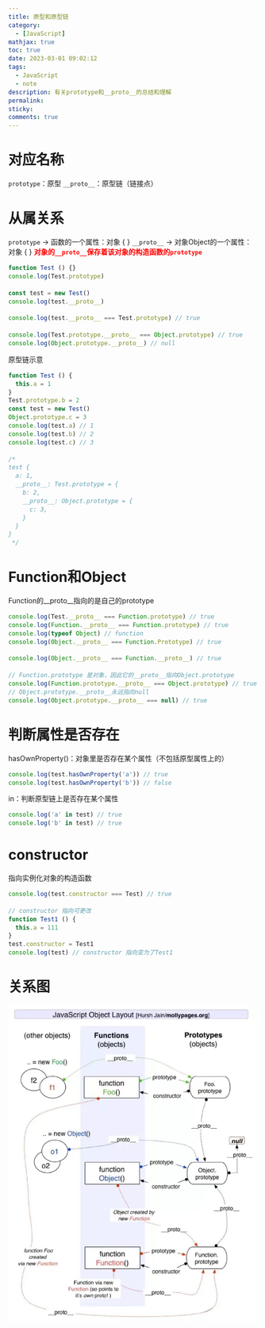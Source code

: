 ```yaml
---
title: 原型和原型链
category:
  - [JavaScript]
mathjax: true
toc: true
date: 2023-03-01 09:02:12
tags:
  - JavaScript
  - note
description: 有关prototype和__proto__的总结和理解
permalink:
sticky:
comments: true
---
```

# 对应名称
`prototype`：原型
`__proto__`：原型链（链接点）
# 从属关系
`prototype` -> 函数的一个属性：对象 { }
`__proto__` -> 对象Object的一个属性：对象 { }
<font color="red"><b>对象的`__proto__`保存着该对象的构造函数的`prototype`</b></font>

```js
function Test () {}
console.log(Test.prototype)

const test = new Test()
console.log(test.__proto__)

console.log(test.__proto__ === Test.prototype) // true

console.log(Test.prototype.__proto__ === Object.prototype) // true
console.log(Object.prototype.__proto__) // null
```

原型链示意
```js
function Test () {
  this.a = 1
}
Test.prototype.b = 2
const test = new Test()
Object.prototype.c = 3
console.log(test.a) // 1
console.log(test.b) // 2
console.log(test.c) // 3

/* 
test {
  a: 1,
  __proto__: Test.prototype = {
    b: 2,
    __proto__: Object.prototype = {
      c: 3,
    }
  }
}
 */
```

# Function和Object
Function的__proto__指向的是自己的prototype
```js
console.log(Test.__proto__ === Function.prototype) // true
console.log(Function.__proto__ === Function.prototype) // true
console.log(typeof Object) // function
console.log(Object.__proto__ === Function.Prototype) // true

console.log(Object.__proto__ === Function.__proto__) // true

// Function.prototype 是对象，因此它的__proto__指向Object.prototype
console.log(Function.prototype.__proto__ === Object.prototype) // true
// Object.prototype.__proto__永远指向null
console.log(Object.prototype.__proto__ === null) // true
```

# 判断属性是否存在
hasOwnProperty()：对象里是否存在某个属性（不包括原型属性上的）
```js
console.log(test.hasOwnProperty('a')) // true
console.log(test.hasOwnProperty('b')) // false
```
in：判断原型链上是否存在某个属性
```js
console.log('a' in test) // true
console.log('b' in test) // true
```
# constructor
指向实例化对象的构造函数
```js
console.log(test.constructor === Test) // true

// constructor 指向可更改
function Test1 () {
  this.a = 111
}
test.constructor = Test1
console.log(test) // constructor 指向变为了Test1
```

# 关系图
![原型和原型链关系图](/img/articleImg/prototypeAnd__proto__.jpg)
